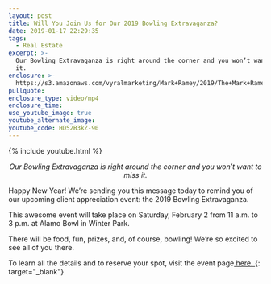 ```yaml
---
layout: post
title: Will You Join Us for Our 2019 Bowling Extravaganza?
date: 2019-01-17 22:29:35
tags:
  - Real Estate
excerpt: >-
  Our Bowling Extravaganza is right around the corner and you won’t want to miss
  it.
enclosure: >-
  https://s3.amazonaws.com/vyralmarketing/Mark+Ramey/2019/The+Mark+Ramey+Group-+bowling+event.mp4
pullquote:
enclosure_type: video/mp4
enclosure_time:
use_youtube_image: true
youtube_alternate_image:
youtube_code: HD52B3kZ-90
---
```


{% include youtube.html %}

<p style="text-align: center;"><em>Our Bowling Extravaganza is right around the corner and you won’t want to miss it.</em></p>

Happy New Year! We’re sending you this message today to remind you of our upcoming client appreciation event: the 2019 Bowling Extravaganza.

This awesome event will take place on Saturday, February 2 from 11 a.m. to 3 p.m. at Alamo Bowl in Winter Park.

There will be food, fun, prizes, and, of course, bowling! We’re so excited to see all of you there.

To learn all the details and to reserve your spot, visit the event page[ here.&nbsp;](https://www.eventbrite.com/e/bowling-extravaganza-tickets-52233425582?ref=enivtefor001&amp;invite=MTU3MTg4NTAvTWFya0B0aGVtYXJrcmFtZXlncm91cC5jb20vMA%3D%3D%0A&amp;utm_source=eb_email&amp;utm_medium=email&amp;utm_campaign=inviteformalv2&amp;utm_term=attend){: target="_blank"}